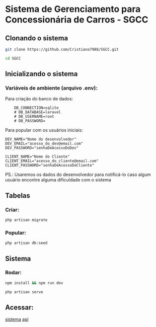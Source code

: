 # Sistema de Gerenciamento para Concessionária de Carros - SGCC

## Clonando o sistema
```sh
git clone https://github.com/Cristiano7988/SGCC.git
```
```sh
cd SGCC
```

## Inicializando o sistema

### Variáveis de ambiente (arquivo .env):
Para criação do banco de dados:
```dosini
    DB_CONNECTION=sqlite
    # DB_DATABASE=laravel
    # DB_USERNAME=root
    # DB_PASSWORD=
```

Para popular com os usuários iniciais:
```dosini
DEV_NAME="Nome do desenvolvedor"
DEV_EMAIL="acesso_do_dev@email.com"
DEV_PASSWORD="senhaDeAcessoDoDev"

CLIENT_NAME="Nome do Cliente"
CLIENT_EMAIL="acesso_do_cliente@email.com"
CLIENT_PASSWORD="senhaDeAcessoDoCliente"
```

PS.: Usaremos os dados do desenvolvedor para notificá-lo caso algum usuário encontre alguma dificuldade com o sistema

## Tabelas
### Criar:
```sh
php artisan migrate
```

### Popular:
```sh
php artisan db:seed
```

## Sistema
### Rodar:
```sh
npm install && npm run dev
```
```sh
php artisan serve
```

## Acessar:
[sistema](http://127.0.0.1:8000/)
[api](http://127.0.0.1:8000/api/carros)